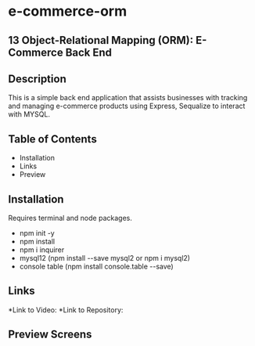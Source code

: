 # e-commerce-orm
## 13 Object-Relational Mapping (ORM): E-Commerce Back End

## Description
This is a simple back end application that assists businesses with tracking and managing e-commerce products using Express, Sequalize to interact with MYSQL. 

## Table of Contents

* Installation
* Links
* Preview

## Installation
Requires terminal and node packages.
* npm init -y
* npm install
* npm i inquirer
* mysql12 (npm install --save mysql2 or npm i mysql2)
* console table (npm install console.table --save)


## Links
*Link to Video: 
*Link to Repository: 

## Preview Screens
